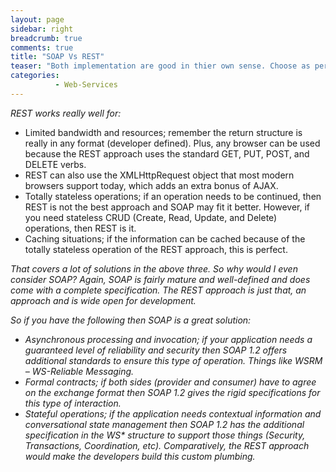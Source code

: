 ```yaml
---
layout: page
sidebar: right
breadcrumb: true
comments: true
title: "SOAP Vs REST"
teaser: "Both implementation are good in thier own sense. Choose as per business senerioas"
categories:
          - Web-Services
---
```

<em>REST works really well for:</em>
* Limited bandwidth and resources; remember the return structure is really in any format (developer defined). Plus, any browser can be used because the REST approach uses the standard GET, PUT, POST, and DELETE verbs.
* REST can also use the XMLHttpRequest object that most modern browsers support today, which adds an extra bonus of AJAX.
* Totally stateless operations; if an operation needs to be continued, then REST is not the best approach and SOAP may fit it better. However, if you need stateless CRUD (Create, Read, Update, and Delete) operations, then REST is it.
* Caching situations; if the information can be cached because of the totally stateless operation of the REST approach, this is perfect.

<em>That covers a lot of solutions in the above three. So why would I even consider SOAP? Again, SOAP is fairly mature and well-defined and does come with a complete specification. The REST approach is just that, an approach and is wide open for development.<em/>

So if you have the following then SOAP is a great solution:

* Asynchronous processing and invocation; if your application needs a guaranteed level of reliability and security then SOAP 1.2 offers additional standards to ensure this type of operation. Things like WSRM – WS-Reliable Messaging.
* Formal contracts; if both sides (provider and consumer) have to agree on the exchange format then SOAP 1.2 gives the rigid specifications for this type of interaction.
* Stateful operations; if the application needs contextual information and conversational state management then SOAP 1.2 has the additional specification in the WS* structure to support those things (Security, Transactions, Coordination, etc). Comparatively, the REST approach would make the developers build this custom plumbing.
